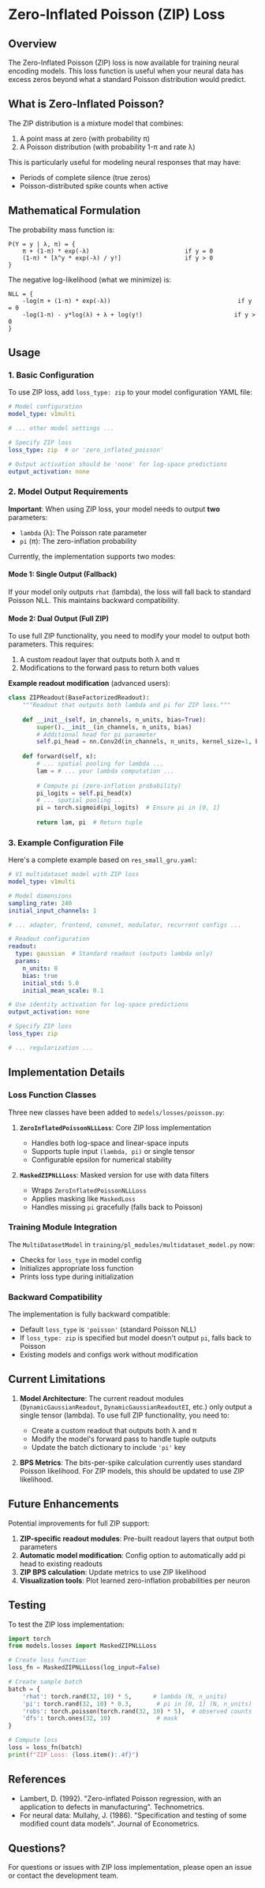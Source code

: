 # Zero-Inflated Poisson (ZIP) Loss

## Overview

The Zero-Inflated Poisson (ZIP) loss is now available for training neural encoding models. This loss function is useful when your neural data has excess zeros beyond what a standard Poisson distribution would predict.

## What is Zero-Inflated Poisson?

The ZIP distribution is a mixture model that combines:
1. A point mass at zero (with probability π)
2. A Poisson distribution (with probability 1-π and rate λ)

This is particularly useful for modeling neural responses that may have:
- Periods of complete silence (true zeros)
- Poisson-distributed spike counts when active

## Mathematical Formulation

The probability mass function is:

```
P(Y = y | λ, π) = {
    π + (1-π) * exp(-λ)                           if y = 0
    (1-π) * [λ^y * exp(-λ) / y!]                  if y > 0
}
```

The negative log-likelihood (what we minimize) is:

```
NLL = {
    -log(π + (1-π) * exp(-λ))                                    if y = 0
    -log(1-π) - y*log(λ) + λ + log(y!)                          if y > 0
}
```

## Usage

### 1. Basic Configuration

To use ZIP loss, add `loss_type: zip` to your model configuration YAML file:

```yaml
# Model configuration
model_type: v1multi

# ... other model settings ...

# Specify ZIP loss
loss_type: zip  # or 'zero_inflated_poisson'

# Output activation should be 'none' for log-space predictions
output_activation: none
```

### 2. Model Output Requirements

**Important**: When using ZIP loss, your model needs to output **two** parameters:
- `lambda` (λ): The Poisson rate parameter
- `pi` (π): The zero-inflation probability

Currently, the implementation supports two modes:

#### Mode 1: Single Output (Fallback)
If your model only outputs `rhat` (lambda), the loss will fall back to standard Poisson NLL. This maintains backward compatibility.

#### Mode 2: Dual Output (Full ZIP)
To use full ZIP functionality, you need to modify your model to output both parameters. This requires:

1. A custom readout layer that outputs both λ and π
2. Modifications to the forward pass to return both values

**Example readout modification** (advanced users):

```python
class ZIPReadout(BaseFactorizedReadout):
    """Readout that outputs both lambda and pi for ZIP loss."""
    
    def __init__(self, in_channels, n_units, bias=True):
        super().__init__(in_channels, n_units, bias)
        # Additional head for pi parameter
        self.pi_head = nn.Conv2d(in_channels, n_units, kernel_size=1, bias=False)
        
    def forward(self, x):
        # ... spatial pooling for lambda ...
        lam = # ... your lambda computation ...
        
        # Compute pi (zero-inflation probability)
        pi_logits = self.pi_head(x)
        # ... spatial pooling ...
        pi = torch.sigmoid(pi_logits)  # Ensure pi in [0, 1]
        
        return lam, pi  # Return tuple
```

### 3. Example Configuration File

Here's a complete example based on `res_small_gru.yaml`:

```yaml
# V1 multidataset model with ZIP loss
model_type: v1multi

# Model dimensions
sampling_rate: 240
initial_input_channels: 1

# ... adapter, frontend, convnet, modulator, recurrent configs ...

# Readout configuration
readout:
  type: gaussian  # Standard readout (outputs lambda only)
  params:
    n_units: 8
    bias: true
    initial_std: 5.0
    initial_mean_scale: 0.1

# Use identity activation for log-space predictions
output_activation: none

# Specify ZIP loss
loss_type: zip

# ... regularization ...
```

## Implementation Details

### Loss Function Classes

Three new classes have been added to `models/losses/poisson.py`:

1. **`ZeroInflatedPoissonNLLLoss`**: Core ZIP loss implementation
   - Handles both log-space and linear-space inputs
   - Supports tuple input `(lambda, pi)` or single tensor
   - Configurable epsilon for numerical stability

2. **`MaskedZIPNLLLoss`**: Masked version for use with data filters
   - Wraps `ZeroInflatedPoissonNLLLoss`
   - Applies masking like `MaskedLoss`
   - Handles missing `pi` gracefully (falls back to Poisson)

### Training Module Integration

The `MultiDatasetModel` in `training/pl_modules/multidataset_model.py` now:
- Checks for `loss_type` in model config
- Initializes appropriate loss function
- Prints loss type during initialization

### Backward Compatibility

The implementation is fully backward compatible:
- Default `loss_type` is `'poisson'` (standard Poisson NLL)
- If `loss_type: zip` is specified but model doesn't output `pi`, falls back to Poisson
- Existing models and configs work without modification

## Current Limitations

1. **Model Architecture**: The current readout modules (`DynamicGaussianReadout`, `DynamicGaussianReadoutEI`, etc.) only output a single tensor (lambda). To use full ZIP functionality, you need to:
   - Create a custom readout that outputs both λ and π
   - Modify the model's forward pass to handle tuple outputs
   - Update the batch dictionary to include `'pi'` key

2. **BPS Metrics**: The bits-per-spike calculation currently uses standard Poisson likelihood. For ZIP models, this should be updated to use ZIP likelihood.

## Future Enhancements

Potential improvements for full ZIP support:

1. **ZIP-specific readout modules**: Pre-built readout layers that output both parameters
2. **Automatic model modification**: Config option to automatically add pi head to existing readouts
3. **ZIP BPS calculation**: Update metrics to use ZIP likelihood
4. **Visualization tools**: Plot learned zero-inflation probabilities per neuron

## Testing

To test the ZIP loss implementation:

```python
import torch
from models.losses import MaskedZIPNLLLoss

# Create loss function
loss_fn = MaskedZIPNLLLoss(log_input=False)

# Create sample batch
batch = {
    'rhat': torch.rand(32, 10) * 5,      # lambda (N, n_units)
    'pi': torch.rand(32, 10) * 0.3,       # pi in [0, 1] (N, n_units)
    'robs': torch.poisson(torch.rand(32, 10) * 5),  # observed counts
    'dfs': torch.ones(32, 10)             # mask
}

# Compute loss
loss = loss_fn(batch)
print(f"ZIP Loss: {loss.item():.4f}")
```

## References

- Lambert, D. (1992). "Zero-inflated Poisson regression, with an application to defects in manufacturing". Technometrics.
- For neural data: Mullahy, J. (1986). "Specification and testing of some modified count data models". Journal of Econometrics.

## Questions?

For questions or issues with ZIP loss implementation, please open an issue or contact the development team.

